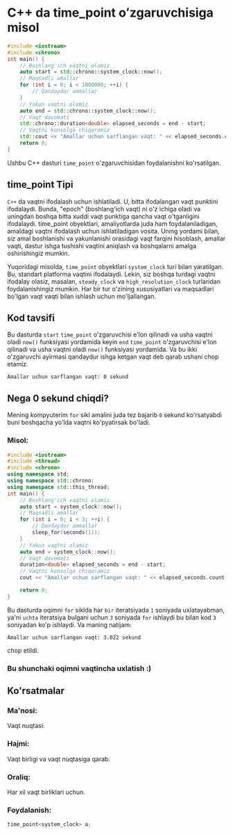 # C++ da time_point oʻzgaruvchisiga misol
```cpp
#include <iostream>
#include <chrono>
int main() {
    // Boshlang'ich vaqtni olamiz
    auto start = std::chrono::system_clock::now();
    // Maqsadli amallar
    for (int i = 0; i < 1000000; ++i) {
        // Qandaydur ammallar
    }
    // Yakun vaqtni olamiz
    auto end = std::chrono::system_clock::now();
    // Vaqt davomati
    std::chrono::duration<double> elapsed_seconds = end - start;
    // Vaqtni konsolga chiqaramiz
    std::cout << "Amallar uchun sarflangan vaqt: " << elapsed_seconds.count() << " sekund" << std::endl;
    return 0;
}
```
Ushbu C++ dasturi `time_point` o'zgaruvchisidan foydalanishni ko'rsatilgan.
## time_point Tipi
`C++` da vaqtni ifodalash uchun ishlatiladi. 
U, bitta ifodalangan vaqt punktini ifodalaydi. 
Bunda, "epoch" (boshlang'ich vaqt) ni o'z ichiga oladi va uningdan boshqa bitta xuddi vaqt punktiga qancha vaqt o'tganligini ifodalaydi.
time_point obyektlari, amaliyotlarda juda ham foydalaniladigan, amaldagi vaqtni ifodalash uchun ishlatiladigan vosita. Uning yordami bilan, siz amal boshlanishi va yakunlanishi orasidagi vaqt farqini hisoblash, amallar vaqti, dastur ishga tushishi vaqtini aniqlash va boshqalarni amalga oshirishingiz mumkin.

Yuqoridagi misolda, `time_point` obyektlari `system_clock` turi bilan yaratilgan. Bu, standart platforma vaqtini ifodalaydi. 
Lekin, siz boshqa turdagi vaqtni ifodalay olasiz, masalan, `steady_clock` va `high_resolution_clock` turlaridan foydalanishingiz mumkin. Har bir tur o'zining xususiyatlari va maqsadlari bo'lgan vaqt vaqti bilan ishlash uchun mo'ljallangan.
## Kod tavsifi
Bu dasturda `start` `time_point` o'zgaruvchisi e'lon qilinadi va usha vaqtni oladi `now()` funksiyasi yordamida 
keyin `end` `time_point` o'zgaruvchisi e'lon qilinadi va usha vaqtni oladi `now()` funksiyasi yordamida. Va bu ikki o'zgaruvchi ayirmasi qandaydur ishga ketgan vaqt deb qarab ushani chop etamiz.
```console
Amallar uchun sarflangan vaqt: 0 sekund
```
## Nega 0 sekund chiqdi?
Mening kompyuterim `for` sikl amalini juda tez bajarib `0` sekund ko'rsatyabdi buni boshqacha yo'lda vaqtni ko'pyatirsak bo'ladi. 
### Misol:
```cpp
#include <iostream>
#include <thread>
#include <chrono>
using namespace std;
using namespace std::chrono;
using namespace std::this_thread;
int main() {
    // Boshlang'ich vaqtni olamiz
    auto start = system_clock::now();
    // Maqsadli amallar
    for (int i = 0; i < 3; ++i) {
        // Qandaydur ammallar
        sleep_for(seconds(1));
    }
    // Yakun vaqtni olamiz
    auto end = system_clock::now();
    // Vaqt davomati
    duration<double> elapsed_seconds = end - start;
    // Vaqtni konsolga chiqaramiz
    cout << "Amallar uchun sarflangan vaqt: " << elapsed_seconds.count() << " sekund" << endl;

    return 0;
}
```
Bu dasturda oqimni `for` siklda har `bir` iteratsiyada `1` soniyada uxlatayabman, 
ya'ni `uchta` iteratsiya bulgani uchun `3` soniyada `for` ishlaydi bu bilan kod `3` soniyadan ko'p ishlaydi. Va maning natijam:
```console
Amallar uchun sarflangan vaqt: 3.022 sekund
```
chop etildi.
### Bu shunchaki oqimni vaqtincha uxlatish :)
## Ko'rsatmalar
### Ma'nosi:
Vaqt nuqtasi.
### Hajmi:
Vaqt birligi va vaqt nuqtasiga qarab.
### Oraliq:
Har xil vaqt birliklari uchun.
### Foydalanish:
```cpp
time_point<system_clock> a;
```
